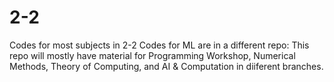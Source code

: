# 2-2
Codes for most subjects in 2-2
Codes for ML are in a different repo:
This repo will mostly have material for Programming Workshop, Numerical Methods, Theory of Computing, and AI & Computation in diiferent branches.
